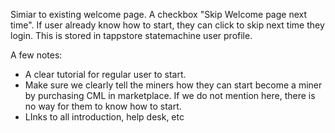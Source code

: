 Simiar to existing welcome page. 
A checkbox "Skip Welcome page next time". If user already know how to start, they can click to skip next time they login. This is stored in tappstore statemachine user profile.

A few notes:
- A clear tutorial for regular user to start. 
- Make sure we clearly tell the miners how they can start become a miner by purchasing CML in marketplace. If we do not mention here, there is no way for them to know how to start.
- LInks to all introduction, help desk, etc 
